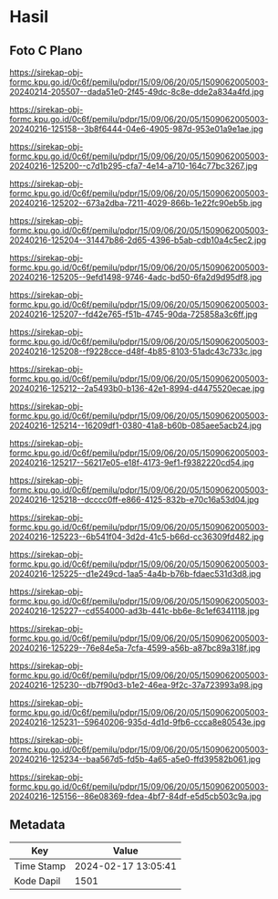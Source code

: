 # Hasil

## Foto C Plano

https://sirekap-obj-formc.kpu.go.id/0c6f/pemilu/pdpr/15/09/06/20/05/1509062005003-20240214-205507--dada51e0-2f45-49dc-8c8e-dde2a834a4fd.jpg

https://sirekap-obj-formc.kpu.go.id/0c6f/pemilu/pdpr/15/09/06/20/05/1509062005003-20240216-125158--3b8f6444-04e6-4905-987d-953e01a9e1ae.jpg

https://sirekap-obj-formc.kpu.go.id/0c6f/pemilu/pdpr/15/09/06/20/05/1509062005003-20240216-125200--c7d1b295-cfa7-4e14-a710-164c77bc3267.jpg

https://sirekap-obj-formc.kpu.go.id/0c6f/pemilu/pdpr/15/09/06/20/05/1509062005003-20240216-125202--673a2dba-7211-4029-866b-1e22fc90eb5b.jpg

https://sirekap-obj-formc.kpu.go.id/0c6f/pemilu/pdpr/15/09/06/20/05/1509062005003-20240216-125204--31447b86-2d65-4396-b5ab-cdb10a4c5ec2.jpg

https://sirekap-obj-formc.kpu.go.id/0c6f/pemilu/pdpr/15/09/06/20/05/1509062005003-20240216-125205--9efd1498-9746-4adc-bd50-6fa2d9d95df8.jpg

https://sirekap-obj-formc.kpu.go.id/0c6f/pemilu/pdpr/15/09/06/20/05/1509062005003-20240216-125207--fd42e765-f51b-4745-90da-725858a3c6ff.jpg

https://sirekap-obj-formc.kpu.go.id/0c6f/pemilu/pdpr/15/09/06/20/05/1509062005003-20240216-125208--f9228cce-d48f-4b85-8103-51adc43c733c.jpg

https://sirekap-obj-formc.kpu.go.id/0c6f/pemilu/pdpr/15/09/06/20/05/1509062005003-20240216-125212--2a5493b0-b136-42e1-8994-d4475520ecae.jpg

https://sirekap-obj-formc.kpu.go.id/0c6f/pemilu/pdpr/15/09/06/20/05/1509062005003-20240216-125214--16209df1-0380-41a8-b60b-085aee5acb24.jpg

https://sirekap-obj-formc.kpu.go.id/0c6f/pemilu/pdpr/15/09/06/20/05/1509062005003-20240216-125217--56217e05-e18f-4173-9ef1-f9382220cd54.jpg

https://sirekap-obj-formc.kpu.go.id/0c6f/pemilu/pdpr/15/09/06/20/05/1509062005003-20240216-125218--dcccc0ff-e866-4125-832b-e70c16a53d04.jpg

https://sirekap-obj-formc.kpu.go.id/0c6f/pemilu/pdpr/15/09/06/20/05/1509062005003-20240216-125223--6b541f04-3d2d-41c5-b66d-cc36309fd482.jpg

https://sirekap-obj-formc.kpu.go.id/0c6f/pemilu/pdpr/15/09/06/20/05/1509062005003-20240216-125225--d1e249cd-1aa5-4a4b-b76b-fdaec531d3d8.jpg

https://sirekap-obj-formc.kpu.go.id/0c6f/pemilu/pdpr/15/09/06/20/05/1509062005003-20240216-125227--cd554000-ad3b-441c-bb6e-8c1ef6341118.jpg

https://sirekap-obj-formc.kpu.go.id/0c6f/pemilu/pdpr/15/09/06/20/05/1509062005003-20240216-125229--76e84e5a-7cfa-4599-a56b-a87bc89a318f.jpg

https://sirekap-obj-formc.kpu.go.id/0c6f/pemilu/pdpr/15/09/06/20/05/1509062005003-20240216-125230--db7f90d3-b1e2-46ea-9f2c-37a723993a98.jpg

https://sirekap-obj-formc.kpu.go.id/0c6f/pemilu/pdpr/15/09/06/20/05/1509062005003-20240216-125231--59640206-935d-4d1d-9fb6-ccca8e80543e.jpg

https://sirekap-obj-formc.kpu.go.id/0c6f/pemilu/pdpr/15/09/06/20/05/1509062005003-20240216-125234--baa567d5-fd5b-4a65-a5e0-ffd39582b061.jpg

https://sirekap-obj-formc.kpu.go.id/0c6f/pemilu/pdpr/15/09/06/20/05/1509062005003-20240216-125156--86e08369-fdea-4bf7-84df-e5d5cb503c9a.jpg


## Metadata

| Key        | Value               |
| ---------- | ------------------- |
| Time Stamp | 2024-02-17 13:05:41 |
| Kode Dapil | 1501                |



